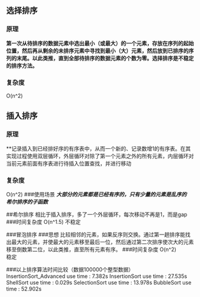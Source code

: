 ## 选择排序
###  原理
 **第一次从待排序的数据元素中选出最小（或最大）的一个元素，存放在序列的起始位置，然后再从剩余的未排序元素中寻找到最小（大）元素，然后放到已排序的序列的末尾。以此类推，直到全部待排序的数据元素的个数为零。选择排序是不稳定的排序方法。**
  ### 复杂度
  O(n^2)
  
 ## 插入排序
 ### 原理
 **记录插入到已经排好序的有序表中，从而一个新的、记录数增1的有序表。在其实现过程使用双层循环，外层循环对除了第一个元素之外的所有元素，内层循环对当前元素前面有序表进行待插入位置查找，并进行移动
 ### 复杂度
 O(n^2)
 ###使用场景
 ***大部分的元素都是已经有序的，只有少量的元素是乱序的***  
 ***希尔排序的子函数***
 
 ##希尔排序
 相比于插入排序，多了一个外层循环，每次移动不再是1，而是gap
 ###时间复杂度 
 O(n^1.5)
 不稳定
 
 ###冒泡排序
 ###思想
 比较相邻的元素，如果反序则交换。通过第一趟排序能找出最大的元素，并使最大的元素移至最后一位，然后通过第二次排序使次大的元素移至倒数第二位，以此类推，直至所有元素有序。
 ###时间复杂度
  O(n^2)  
  稳定
  
  
  ###以上排序算法时间比较（数据100000个整型数据）
    InsertionSort_Advanced use time : 7.382s
    InsertionSort use time : 27.535s
    ShellSort use time : 0.029s
    SelectionSort use time : 13.978s
    BubbleSort use time : 52.902s
